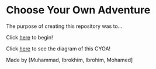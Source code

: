 # Choose Your Own Adventure


The purpose of creating this repository was to...

Click [here](mask.md) to begin!

Click [here](https://docs.google.com/drawings/d/1YaOqHbVYam5vUoN29cjOSrskF5zgQc5JoZr1AlKM2X8/edit) to see the diagram of this CYOA!

Made by [Muhammad, Ibrokhim, Ibrohim, Mohamed]